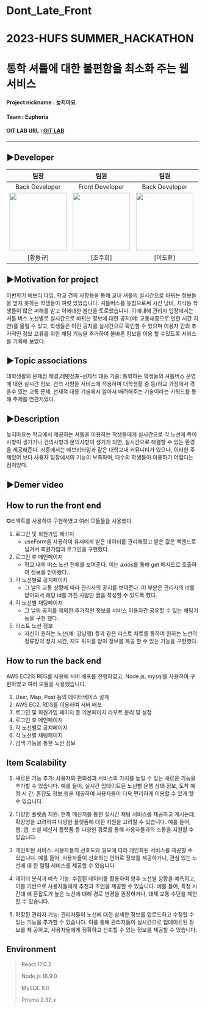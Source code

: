 # Dont_Late_Front

# 2023-HUFS SUMMER_HACKATHON
# 통학 셔틀에 대한 불편함을 최소화 주는 웹 서비스
#### Project nickname : 늦지마요
#### Team : Euphoria

#### GIT LAB URL : [GIT LAB](https://lab.hanium.or.kr/21_PF020/21_pf020)
-----------------------
## ▶︎Developer

|                                 팀장                                  |                                  팀원                                   |                                   팀원                                   |                                 팀원                                  |
| :-------------------------------------------------------------------: | :------------------------------------------------------------------: | :-------------------------------------------------------------------: | :-------------------------------------------------------------------: |
|                             Back Developer                              |                              Front Developer                             |                             Back Developer                              |                             Front Developer                              |
| <img src="https://github.com/lee0798/back_pro1/assets/71830104/d29e3cee-df20-4944-b395-2297df097a70" width="150" height="150"/> | <img src="https://github.com/lee0798/back_pro1/assets/71830104/34d22164-e7cb-41ec-be2b-35524ff9b137" width="150" height="150"/> | <img src="https://github.com/lee0798/back_pro1/assets/71830104/d29e3cee-df20-4944-b395-2297df097a70" width="150" height="150"/> | <img src="https://github.com/lee0798/back_pro1/assets/71830104/e411b9aa-8c46-4924-9e9b-f2e45843afb4" width="150" height="150"/> |
|                  [황동규]               |                 [조주희]                 |                 [이도환]                 |                 [이산]                 |
## ▶︎Motivation for project
이번학기 에브리 타임, 학교 건의 사항등을 통해 교내 셔틀의 실시간으로 바뀌는 정보들을 얻지 못하는 학생들이 여럿 있었습니다. 셔틀버스를 놓침으로써 시간 낭비, 지각등 학생들이 많은 피해를 받고 이에대한 불만을 토로했습니다. 이에대해 관리자 입장에서는 셔틀 버스 노선별로 실시간으로 바뀌는 정보에 대한 공지(예: 교통체증으로 인한 시간 지연)를 올릴 수 있고, 학생들은 이런 공지를 실시간으로 확인할 수 있으며 이용자 간의 추가적인 정보 교류를 위한 채팅 기능을 추가하여 올바른 정보를 이용 할 수있도록 서비스를 기획해 보았다.

## ▶︎Topic associations
대학생활의 문제점 해결,레빗점프-선제적 대응 기술: 통학하는 학생들의 셔틀버스 운영에 대한 실시간 정보, 건의 사항을 서비스에 적용하며 대학생활 중 등/하교 과정에서 겪을수 있는 교통 문제, 선제적 대응 기술에서 알아서 배려해주는  기술이라는 키워드를 통해 주제를 연관지었다.

## ▶︎Description
늦지마요는 학교에서 제공하는 셔틀을 이용하는 학생들에게 실시간으로 각 노선에 특이 사항이 생기거나 건의사항과 문의사항이 생기게 되면, 실시간으로 해결할 수 있는 환경을 제공해준다.
시중에서는 에브리타임과 같은 대학교내 커뮤니티가 있으나, 이러한 주제있어 보다 사용자 입장에서의 기능이 부족하며, 다수의 학생들이 이용하기 어렵다는 점이있다.

## ▶︎Demer video

## How to run the front end
✪리액트를 사용하여 구현하였고 여러 모듈들을 사용했다. 
1. 로그인 및 회원가입 페이지
   - useForm을 사용하여 유저에게 받은 데이터를 관리해줬고 받은 값은 백엔드로 넘겨서 회원가입과 로그인을 구현했다.
2. 로그인 후 메인페이지
   - 학교 내의 버스 노선 전체를 보여준다. 이는 axios를 통해 get 메서드로 호출하여 정보를 받아왔다..
3. 각 노선별로 공지페이지
   - 그 날의 교통 상황에 따라 관리자의 공지를 보여준다. 이 부분은 관리자의 id를 받아와서 해당 id를 가진 사람만 글을 작성할 수 있도록 했다.
4. 각 노선별 채팅페이지
    - 그 날의 공지를 제외한 추가적인 정보를 서비스 이용자간 공유할 수 있는 채팅기능을 구현 했다.
5. 리스트 노선 정보
    - 자신이 원하는 노선(예: 강남행) 등과 같은 리스트 차트를 통하여 원하는 노선의 정류장의 정차 시간, 지도 위치를 받아 정보를 제공 할 수 있는 기능을 구현했다.

## How to run the back end
AWS EC2와 RDS를 사용해 서버 배포를 진행하였고, Node.js, mysql를 사용하여 구현하였고 여러 모듈을 사용했습니다.
1. User, Map, Post 등의 데이터베이스 설계
2. AWS EC2, RDS를 이용하여 서버 배포
3. 로그인 및 회원가입 페이지 등 기본페이지 라우트 분리 및 설정
4. 로그인 후 메인페이지
5. 각 노선별로 공지페이지
6. 각 노선별 채팅페이지
7. 검색 기능을 통한 노선 정보



## Item Scalability

1. 새로운 기능 추가: 사용자의 편의성과 서비스의 가치를 높일 수 있는 새로운 기능을 추가할 수 있습니다. 예를 들어, 실시간 업데이트된 노선별 운행 상태 정보, 도착 예정 
   시 간, 혼잡도 정보 등을 제공하여 사용자들이 더욱 편리하게 이용할 수 있게 할 수 있습니다.

2. 다양한 플랫폼 지원: 현재 메신저를 통한 실시간 채팅 서비스를 제공하고 계시는데, 확장성을 고려하여 다양한 플랫폼에 대한 지원을 고려할 수 있습니다. 예를 들어, 웹, 
   앱, 소셜 메신저 플랫폼 등 다양한 경로를 통해 사용자들과의 소통을 지원할 수 있습니다.

3. 개인화된 서비스: 사용자들의 선호도와 필요에 따라 개인화된 서비스를 제공할 수 있습니다. 예를 들어, 사용자들이 선호하는 언어로 정보를 제공하거나, 관심 있는 노선에 대 
   한 알림 서비스를 제공할 수 있습니다.

4. 데이터 분석과 예측 기능: 수집된 데이터를 활용하여 향후 노선별 상황을 예측하고, 이를 기반으로 사용자들에게 추천과 조언을 제공할 수 있습니다. 예를 들어, 특정 시간대 
   에 혼잡도가 높은 노선에 대해 경로 변경을 권장하거나, 대체 교통 수단을 제안할 수 있습니다.

5. 확장된 관리자 기능: 관리자들이 노선에 대한 상세한 정보를 업로드하고 수정할 수 있는 기능을 추가할 수 있습니다. 이를 통해 관리자들이 실시간으로 업데이트된 정보를 제 
   공하고, 사용자들에게 정확하고 신뢰할 수 있는 정보를 제공할 수 있습니다.

## Environment

> React 17.0.2
> 
> Node.js 16.9.0
> 
> MySQL 8.0
> 
> Prisma 2.32.x

